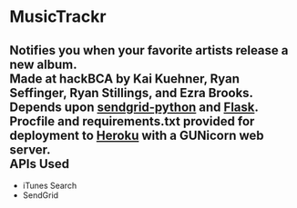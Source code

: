 MusicTrackr
==
Notifies you when your favorite artists release a new album.  
Made at hackBCA by Kai Kuehner, Ryan Seffinger, Ryan Stillings, and Ezra Brooks.  
Depends upon [sendgrid-python](https://www.github.com/sendgrid/sendgrid-python) and [Flask](https://www.github.com/mitsuhiko/flask).  
Procfile and requirements.txt provided for deployment to [Heroku](https://www.heroku.com) with a GUNicorn web server.  
APIs Used
--
 - iTunes Search
 - SendGrid